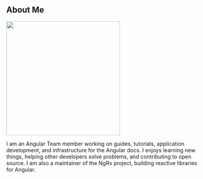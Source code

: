 <div class="page about-page">

## About Me

<div class="pic">
  <img src="/assets/images/brandonroberts.jpg" width="300" height="300"/>
</div>

<p class="bio">
  I am an Angular Team member working on guides, tutorials, application development, 
  and infrastructure for the Angular docs. I enjoys learning new things, helping other 
  developers solve problems, and contributing to open source. I am also a maintainer of the 
  NgRx project, building reactive libraries for Angular.
</p>

</div>